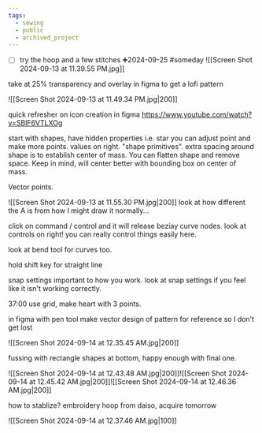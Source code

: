 ```yaml
---
tags:
  - sewing
  - public
  - archived_project
---
```

- [ ] try the hoop and a few stitches  ➕2024-09-25 #someday
![[Screen Shot 2024-09-13 at 11.39.55 PM.jpg]]

take at 25% transparency and overlay in figma to get a lofi pattern

![[Screen Shot 2024-09-13 at 11.49.34 PM.jpg|200]]
	 
quick refresher on icon creation in figma https://www.youtube.com/watch?v=SBlF6VTLXOg

start with shapes, have hidden properties i.e. star you can adjust point and make more points. values on right. "shape primitives". extra spacing around shape is to establish center of mass. You can flatten shape and remove space. Keep in mind, will center better with bounding box on center of mass.

Vector points.

![[Screen Shot 2024-09-13 at 11.55.30 PM.jpg|200]] 
look at how different the A is from how I might draw it normally...

click on command / control and it will release beziay curve nodes. look at controls on right! you can really control things easily here.

look at bend tool for curves too.

hold shift key for straight line

snap settings important to how you work. look at snap settings if you feel like it isn't working correctly.

37:00 
use grid, make heart with 3 points.

in figma with pen tool make vector design of pattern for reference so I don't get lost

![[Screen Shot 2024-09-14 at 12.35.45 AM.jpg|200]]

fussing with rectangle shapes at bottom, happy enough with final one.

![[Screen Shot 2024-09-14 at 12.43.48 AM.jpg|200]]![[Screen Shot 2024-09-14 at 12.45.42 AM.jpg|200]]![[Screen Shot 2024-09-14 at 12.46.36 AM.jpg|200]]

how to stablize? embroidery hoop from daiso, acquire tomorrow

![[Screen Shot 2024-09-14 at 12.37.46 AM.jpg|100]]
